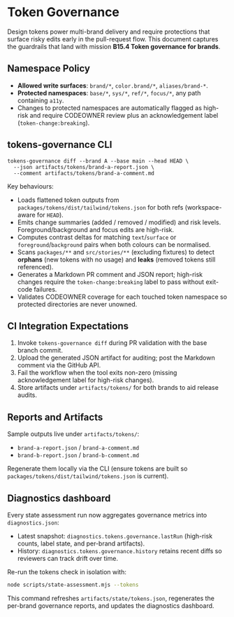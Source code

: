 # Token Governance

Design tokens power multi-brand delivery and require protections that surface risky edits early in the pull-request flow. This document captures the guardrails that land with mission **B15.4 Token governance for brands**.

## Namespace Policy

- **Allowed write surfaces**: `brand/*`, `color.brand/*`, `aliases/brand-*`.
- **Protected namespaces**: `base/*`, `sys/*`, `ref/*`, `focus/*`, any path containing `a11y`.
- Changes to protected namespaces are automatically flagged as high-risk and require CODEOWNER review plus an acknowledgement label (`token-change:breaking`).

## tokens-governance CLI

```
tokens-governance diff --brand A --base main --head HEAD \
  --json artifacts/tokens/brand-a-report.json \
  --comment artifacts/tokens/brand-a-comment.md
```

Key behaviours:

- Loads flattened token outputs from `packages/tokens/dist/tailwind/tokens.json` for both refs (workspace-aware for `HEAD`).
- Emits change summaries (added / removed / modified) and risk levels. Foreground/background and focus edits are high-risk.
- Computes contrast deltas for matching `text`/`surface` or `foreground`/`background` pairs when both colours can be normalised.
- Scans `packages/**` and `src/stories/**` (excluding fixtures) to detect **orphans** (new tokens with no usage) and **leaks** (removed tokens still referenced).
- Generates a Markdown PR comment and JSON report; high-risk changes require the `token-change:breaking` label to pass without exit-code failures.
- Validates CODEOWNER coverage for each touched token namespace so protected directories are never unowned.

## CI Integration Expectations

1. Invoke `tokens-governance diff` during PR validation with the base branch commit.
2. Upload the generated JSON artifact for auditing; post the Markdown comment via the GitHub API.
3. Fail the workflow when the tool exits non-zero (missing acknowledgement label for high-risk changes).
4. Store artifacts under `artifacts/tokens/` for both brands to aid release audits.

## Reports and Artifacts

Sample outputs live under `artifacts/tokens/`:

- `brand-a-report.json` / `brand-a-comment.md`
- `brand-b-report.json` / `brand-b-comment.md`

Regenerate them locally via the CLI (ensure tokens are built so `packages/tokens/dist/tailwind/tokens.json` is current).

## Diagnostics dashboard

Every state assessment run now aggregates governance metrics into `diagnostics.json`:

- Latest snapshot: `diagnostics.tokens.governance.lastRun` (high-risk counts, label state, and per-brand artifacts).
- History: `diagnostics.tokens.governance.history` retains recent diffs so reviewers can track drift over time.

Re-run the tokens check in isolation with:

```bash
node scripts/state-assessment.mjs --tokens
```

This command refreshes `artifacts/state/tokens.json`, regenerates the per-brand governance reports, and updates the diagnostics dashboard.
